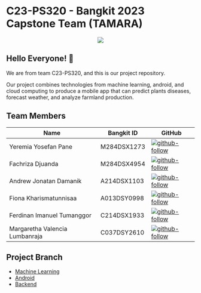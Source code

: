 # C23-PS320 - Bangkit 2023 Capstone Team (TAMARA)

<p align="center">
  <img src="https://github.com/Tamara-Capstone/tamara-backend/assets/84588706/068f885f-20c7-4a5c-b661-ca93d51d3dd3" />
</p>

## Hello Everyone! :wave:

We are from team C23-PS320, and this is our project repository.

Our project combines technologies from machine learning, android, and cloud computing to produce a mobile app that can predict plants diseases, forecast weather, and analyze farmland production.

## Team Members
| Name | Bangkit ID | GitHub |
| ------ | ------ | ------ |
| Yeremia Yosefan Pane | M284DSX1273 | [![github-follow][github-shield]][github-yeremia] |
| Fachriza Djuanda | M284DSX4954 | [![github-follow][github-shield]][github-fachriza] |
| Andrew Jonatan Damanik | A214DSX1103 | [![github-follow][github-shield]][github-andrew] |
| Fiona Kharismatunnisaa | A013DSY0998 | [![github-follow][github-shield]][github-fiona] |
| Ferdinan Imanuel Tumanggor | C214DSX1933 | [![github-follow][github-shield]][github-ferdinan] |
| Margaretha Valencia Lumbanraja | C037DSY2610 | [![github-follow][github-shield]][github-margaretha] |

## Project Branch
- [Machine Learning][github-tamara-ml]
- [Android][github-tamara-android]
- [Backend][github-tamara-backend]




[//]: # (LINKS)

[github-tamara-ml]: https://github.com/Tamara-Capstone/Machine-Learning
[github-tamara-android]: https://github.com/Tamara-Capstone/tamara_android
[github-tamara-backend]: https://github.com/Tamara-Capstone/tamara-backend

[github-shield]: https://img.shields.io/badge/github-0077B5?style=for-the-badge&logo=github&logoColor=white

[github-yeremia]: https://github.com/yeremiapane
[github-fachriza]: https://github.com/DjuandaF13
[github-andrew]: https://github.com/drewjd27
[github-fiona]: https://github.com/fionakharisma01
[github-ferdinan]: https://github.com/ferdinan-ops
[github-margaretha]: https://github.com/GethaValencia6

[github-follow-yeremia]: https://img.shields.io/github/followers/yeremiapane?style=for-the-badge
[github-follow-fachriza]: https://img.shields.io/github/followers/DjuandaF13?style=social
[github-follow-andrew]: https://img.shields.io/github/followers/drewjd27?style=social
[github-follow-fiona]: https://img.shields.io/github/followers/fionakharisma01?style=social
[github-follow-ferdinan]: https://img.shields.io/github/followers/ferdinan-ops?style=social
[github-follow-margaretha]: https://img.shields.io/github/followers/GethaValencia6?style=social&

